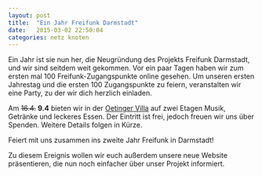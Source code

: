 ```yaml
---
layout: post
title:  "Ein Jahr Freifunk Darmstadt"
date:   2015-03-02 22:50:04
categories: netz knoten
---
```


Ein Jahr ist sie nun her, die Neugründung des Projekts Freifunk Darmstadt, und wir sind seitdem weit gekommen. Vor ein paar Tagen haben wir zum ersten mal 100 Freifunk-Zugangspunkte online gesehen.
Um unseren ersten Jahrestag und die ersten 100 Zugangspunkte zu feiern, veranstalten wir eine Party, zu der wir dich herzlich einladen.

<!--*-->
Am <span style="text-decoration: line-through;">16.4.</span> **9.4** bieten wir in der [Oetinger Villa](http://www.oetingervilla.de) auf zwei Etagen Musik, Getränke und leckeres Essen.
Der Eintritt ist frei, jedoch freuen wir uns über Spenden. Weitere Details folgen in Kürze.

Feiert mit uns zusammen ins zweite Jahr Freifunk in Darmstadt!

Zu diesem Ereignis wollen wir euch außerdem unsere neue Website präsentieren, die nun noch einfacher über unser Projekt informiert.
